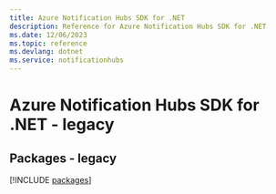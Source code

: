 ```yaml
---
title: Azure Notification Hubs SDK for .NET
description: Reference for Azure Notification Hubs SDK for .NET
ms.date: 12/06/2023
ms.topic: reference
ms.devlang: dotnet
ms.service: notificationhubs
---
```

# Azure Notification Hubs SDK for .NET - legacy
## Packages - legacy
[!INCLUDE [packages](notification-hubs-index.md)]